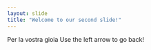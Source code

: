 ```yaml
---
layout: slide
title: "Welcome to our second slide!"
---
```

Per la vostra gioia
Use the left arrow to go back!
